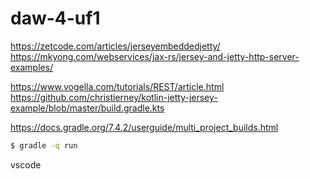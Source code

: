 # daw-4-uf1


https://zetcode.com/articles/jerseyembeddedjetty/
https://mkyong.com/webservices/jax-rs/jersey-and-jetty-http-server-examples/

https://www.vogella.com/tutorials/REST/article.html
https://github.com/christierney/kotlin-jetty-jersey-example/blob/master/build.gradle.kts



https://docs.gradle.org/7.4.2/userguide/multi_project_builds.html

```sh
$ gradle -q run
```


vscode 

